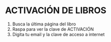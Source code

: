 # ACTIVACIÓN DE LIBROS

1.  Busca la última página del libro
2. Raspa para ver la clave de ACTIVACIÓN 
3. Digita tu email y la clave de acceso a internet
